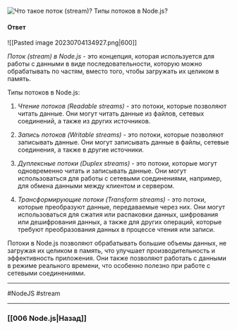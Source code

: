 ![Что такое поток (stream)? Типы потоков в Node.js?](https://youtu.be/b-jHHEBj7KM?t=516)

#### Ответ

![[Pasted image 20230704134927.png|600]]

*Поток (stream) в Node.js* - это концепция, которая используется для работы с данными в виде последовательности, которую можно обрабатывать по частям, вместо того, чтобы загружать их целиком в память.

Типы потоков в Node.js:

1. *Чтение потоков (Readable streams)* - это потоки, которые позволяют читать данные. Они могут читать данные из файлов, сетевых соединений, а также из других источников.
    
2. *Запись потоков (Writable streams)* - это потоки, которые позволяют записывать данные. Они могут записывать данные в файлы, сетевые соединения, а также в другие источники.
    
3. *Дуплексные потоки (Duplex streams)* - это потоки, которые могут одновременно читать и записывать данные. Они могут использоваться для работы с сетевыми соединениями, например, для обмена данными между клиентом и сервером.
    
4. *Трансформирующие потоки (Transform streams)* - это потоки, которые преобразуют данные, передаваемые через них. Они могут использоваться для сжатия или распаковки данных, шифрования или дешифрования данных, а также для других операций, которые требуют преобразования данных в процессе чтения или записи.
    

Потоки в Node.js позволяют обрабатывать большие объемы данных, не загружая их целиком в память, что улучшает производительность и эффективность приложения. Они также позволяют работать с данными в режиме реального времени, что особенно полезно при работе с сетевыми соединениями.

___
#NodeJS #stream 

___

### [[006 Node.js|Назад]]
